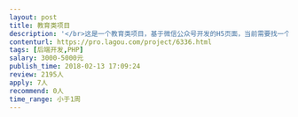```yaml
---                
layout: post       
title: 教育类项目           
description: '</br>这是一个教育类项目，基于微信公众号开发的H5页面，当前需要找一个后台做PHP开发的同学，从当前时间开始到2月26日完成用户账号管理、内容发布、知识闯关、后台用户权限等…</br>'     
contenturl: https://pro.lagou.com/project/6336.html      
tags: [后端开发,PHP]            
salary: 3000-5000元          
publish_time: 2018-02-13 17:09:24         
review: 2195人                   
apply: 7人                   
recommend: 0人                   
time_range: 小于1周              
---                 
```

